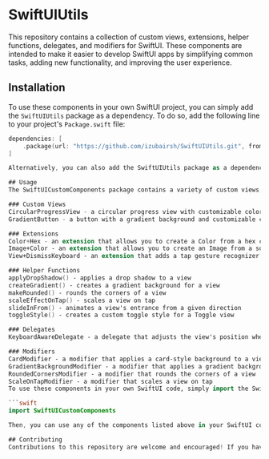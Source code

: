 # SwiftUIUtils

This repository contains a collection of custom views, extensions, helper functions, delegates, and modifiers for SwiftUI. These components are intended to make it easier to develop SwiftUI apps by simplifying common tasks, adding new functionality, and improving the user experience.

## Installation

To use these components in your own SwiftUI project, you can simply add the `SwiftUIUtils` package as a dependency. To do so, add the following line to your project's `Package.swift` file:

```swift
dependencies: [
    .package(url: "https://github.com/izubairsh/SwiftUIUtils.git", from: "1.0.0")
]

Alternatively, you can also add the SwiftUIUtils package as a dependency using Xcode. To do so, open your project in Xcode, navigate to the "Swift Packages" tab in the project settings, and click the "+" button to add a new package. Enter the URL of this repository and choose the appropriate version.

## Usage
The SwiftUICustomComponents package contains a variety of custom views, extensions, helper functions, delegates, and modifiers for SwiftUI, including:

### Custom Views
CircularProgressView - a circular progress view with customizable colors and animation
GradientButton - a button with a gradient background and customizable colors and action

### Extensions
Color+Hex - an extension that allows you to create a Color from a hex code string
Image+Color - an extension that allows you to create an Image from a solid color
View+DismissKeyboard - an extension that adds a tap gesture recognizer to dismiss the keyboard when tapping outside of a text field

### Helper Functions
applyDropShadow() - applies a drop shadow to a view
createGradient() - creates a gradient background for a view
makeRounded() - rounds the corners of a view
scaleEffectOnTap() - scales a view on tap
slideInFrom() - animates a view's entrance from a given direction
toggleStyle() - creates a custom toggle style for a Toggle view

### Delegates
KeyboardAwareDelegate - a delegate that adjusts the view's position when the keyboard appears or disappears

### Modifiers
CardModifier - a modifier that applies a card-style background to a view
GradientBackgroundModifier - a modifier that applies a gradient background to a view
RoundedCornersModifier - a modifier that rounds the corners of a view
ScaleOnTapModifier - a modifier that scales a view on tap
To use these components in your own SwiftUI code, simply import the SwiftUIUtils module at the top of your file:

```swift
import SwiftUICustomComponents

Then, you can use any of the components listed above in your SwiftUI code.

## Contributing
Contributions to this repository are welcome and encouraged! If you have an idea for a new component, or an improvement to an existing component, please open a pull request.
